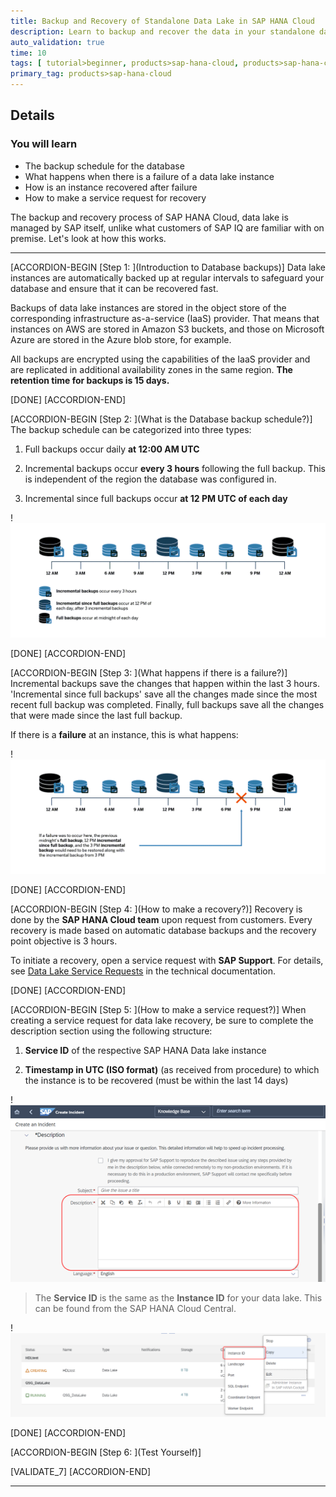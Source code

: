 ```yaml
---
title: Backup and Recovery of Standalone Data Lake in SAP HANA Cloud
description: Learn to backup and recover the data in your standalone data lake in SAP HANA Cloud using a trial account.
auto_validation: true
time: 10
tags: [ tutorial>beginner, products>sap-hana-cloud, products>sap-hana-cloud-data-lake]
primary_tag: products>sap-hana-cloud
---
```


## Details
### You will learn
  - The backup schedule for the database
  - What happens when there is a failure of a data lake instance
  - How is an instance recovered after failure
  - How to make a service request for recovery


The backup and recovery process of SAP HANA Cloud, data lake is managed by SAP itself, unlike what customers of SAP IQ are familiar with on premise. Let's look at how this works.

---

[ACCORDION-BEGIN [Step 1: ](Introduction to Database backups)]
Data lake instances are automatically backed up at regular intervals to safeguard your database and ensure that it can be recovered fast.

Backups of data lake instances are stored in the object store of the corresponding infrastructure as-a-service (IaaS) provider. That means that instances on AWS are stored in Amazon S3 buckets, and those on Microsoft Azure are stored in the Azure blob store, for example.

All backups are encrypted using the capabilities of the IaaS provider and are replicated in additional availability zones in the same region. **The retention time for backups is 15 days.**



[DONE]
[ACCORDION-END]

[ACCORDION-BEGIN [Step 2: ](What is the Database backup schedule?)]
The backup schedule can be categorized into three types:

1.	Full backups occur daily **at 12:00 AM UTC**

2.	Incremental backups occur **every 3 hours** following the full backup. This is independent of the region the database was configured in.

3.	Incremental since full backups occur **at 12 PM UTC of each day**

!![Backup Time schedule](ss-01-time-schedule.png)


[DONE]
[ACCORDION-END]


[ACCORDION-BEGIN [Step 3: ](What happens if there is a failure?)]
Incremental backups save the changes that happen within the last 3 hours. 'Incremental since full backups' save all the changes made since the most recent full backup was completed. Finally, full backups save all the changes that were made since the last full backup.

If there is a **failure** at an instance, this is what happens:

!![Failure Scenario](ss-02-failure-scenario.png)





[DONE]
[ACCORDION-END]

[ACCORDION-BEGIN [Step 4: ](How to make a recovery?)]
Recovery is done by the **SAP HANA Cloud team** upon request from customers. Every recovery is made based on automatic database backups and the recovery point objective is 3 hours.

To initiate a recovery, open a service request with **SAP Support**.
For details, see [Data Lake Service Requests](https://help.sap.com/viewer/9220e7fec0fe4503b5c5a6e21d584e63/LATEST/en-US/120a364f420944f2b9193176d48c9226.html) in the technical documentation.


[DONE]
[ACCORDION-END]

[ACCORDION-BEGIN [Step 5: ](How to make a service request?)]
When creating a service request for data lake recovery, be sure to complete the description section using the following structure:

1.	**Service ID** of the respective SAP HANA Data lake instance

2.	**Timestamp in UTC (ISO format)** (as received from procedure) to which the instance is to be recovered (must be within the last 14 days)

!![Service Request](ss-03-service-request.png)

>The **Service ID** is the same as the **Instance ID** for your data lake. This can be found from the SAP HANA Cloud Central.

!![Instance ID](ss-04-instance-ID.png)

[DONE]
[ACCORDION-END]

[ACCORDION-BEGIN [Step 6: ](Test Yourself)]

[VALIDATE_7]
[ACCORDION-END]

---
